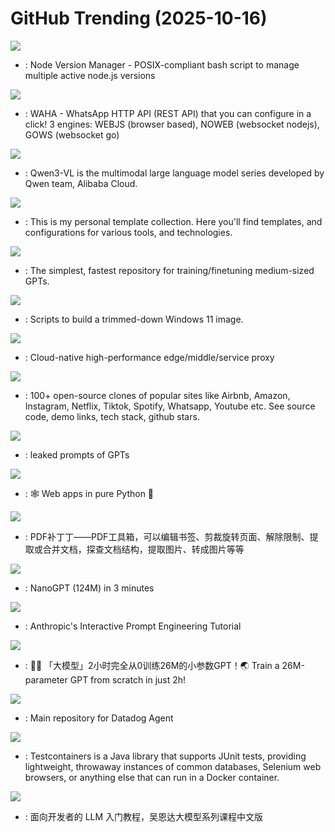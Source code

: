 # GitHub Trending (2025-10-16)

![](https://img.shields.io/badge/Shell-New%20164-green?style=flat-square&logo=appveyor)
- [](https://github.comundefined): Node Version Manager - POSIX-compliant bash script to manage multiple active node.js versions

![](https://img.shields.io/badge/TypeScript-New%20318-green?style=flat-square&logo=appveyor)
- [](https://github.comundefined): WAHA - WhatsApp HTTP API (REST API) that you can configure in a click! 3 engines: WEBJS (browser based), NOWEB (websocket nodejs), GOWS (websocket go)

![](https://img.shields.io/badge/Jupyter%20Notebook-New%20282-green?style=flat-square&logo=appveyor)
- [](https://github.comundefined): Qwen3-VL is the multimodal large language model series developed by Qwen team, Alibaba Cloud.

![](https://img.shields.io/badge/Python-New%20303-green?style=flat-square&logo=appveyor)
- [](https://github.comundefined): This is my personal template collection. Here you'll find templates, and configurations for various tools, and technologies.

![](https://img.shields.io/badge/Python-New%20418-green?style=flat-square&logo=appveyor)
- [](https://github.comundefined): The simplest, fastest repository for training/finetuning medium-sized GPTs.

![](https://img.shields.io/badge/PowerShell-New%2069-green?style=flat-square&logo=appveyor)
- [](https://github.comundefined): Scripts to build a trimmed-down Windows 11 image.

![](https://img.shields.io/badge/C%2B%2B-New%2083-green?style=flat-square&logo=appveyor)
- [](https://github.comundefined): Cloud-native high-performance edge/middle/service proxy

![](https://img.shields.io/badge/none-New%20338-green?style=flat-square&logo=appveyor)
- [](https://github.comundefined): 100+ open-source clones of popular sites like Airbnb, Amazon, Instagram, Netflix, Tiktok, Spotify, Whatsapp, Youtube etc. See source code, demo links, tech stack, github stars.

![](https://img.shields.io/badge/none-New%20166-green?style=flat-square&logo=appveyor)
- [](https://github.comundefined): leaked prompts of GPTs

![](https://img.shields.io/badge/Python-New%2059-green?style=flat-square&logo=appveyor)
- [](https://github.comundefined): 🕸️ Web apps in pure Python 🐍

![](https://img.shields.io/badge/C%23-New%20108-green?style=flat-square&logo=appveyor)
- [](https://github.comundefined): PDF补丁丁——PDF工具箱，可以编辑书签、剪裁旋转页面、解除限制、提取或合并文档，探查文档结构，提取图片、转成图片等等

![](https://img.shields.io/badge/Python-New%2015-green?style=flat-square&logo=appveyor)
- [](https://github.comundefined): NanoGPT (124M) in 3 minutes

![](https://img.shields.io/badge/Jupyter%20Notebook-New%20395-green?style=flat-square&logo=appveyor)
- [](https://github.comundefined): Anthropic's Interactive Prompt Engineering Tutorial

![](https://img.shields.io/badge/Python-New%20526-green?style=flat-square&logo=appveyor)
- [](https://github.comundefined): 🚀🚀 「大模型」2小时完全从0训练26M的小参数GPT！🌏 Train a 26M-parameter GPT from scratch in just 2h!

![](https://img.shields.io/badge/Go-New%202-green?style=flat-square&logo=appveyor)
- [](https://github.comundefined): Main repository for Datadog Agent

![](https://img.shields.io/badge/Java-New%202-green?style=flat-square&logo=appveyor)
- [](https://github.comundefined): Testcontainers is a Java library that supports JUnit tests, providing lightweight, throwaway instances of common databases, Selenium web browsers, or anything else that can run in a Docker container.

![](https://img.shields.io/badge/Jupyter%20Notebook-New%2075-green?style=flat-square&logo=appveyor)
- [](https://github.comundefined): 面向开发者的 LLM 入门教程，吴恩达大模型系列课程中文版

